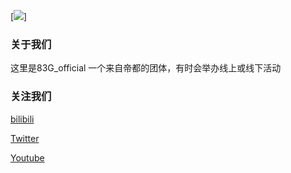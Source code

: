 [![](http://123.83g.co/1.png)]

### 关于我们

这里是83G_official 一个来自帝都的团体，有时会举办线上或线下活动


### 关注我们 

[bilibili][anchor-id]

[anchor-id]: https://b23.tv/ghqR4Jt


[Twitter][anchor-od]

[anchor-od]: https://twitter.com/83gOfficial?s=20&t=ooqqAv_1J6F_giL4V4KltA


[Youtube][anchor-ad]

[anchor-ad]: https://youtube.com/channel/UC6xaYNw86NSyb9DsApHdvRw

